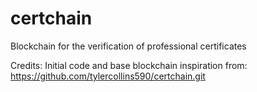 # certchain

Blockchain for the verification of professional certificates

Credits:
Initial code and base blockchain inspiration from: https://github.com/tylercollins590/certchain.git